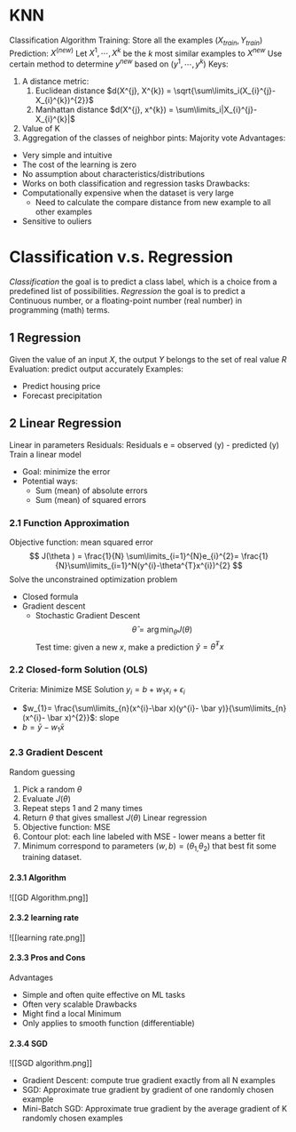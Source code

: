 # KNN
Classification Algorithm
Training: Store all the examples $(X_{train}, Y_{train})$
Prediction: $X^{(new)}$ 
	Let $X^{1}, \cdots, X^{k}$ be the $k$ most similar examples to $X^{new}$
	Use certain method to determine $y^{new}$ based on $(y^{1}, \cdots, y^{k})$
Keys:
1. A distance metric: 
	1. Euclidean distance $d(X^{j}, X^{k}) = \sqrt{\sum\limits_i(X_{i}^{j}- X_{i}^{k})^{2}}$
	2. Manhattan distance $d(X^{j}, x^{k}) = \sum\limits_i|X_{i}^{j}- X_{i}^{k}|$
2. Value of K
3. Aggregation of the classes of neighbor pints: Majority vote
Advantages:
- Very simple and intuitive
- The cost of the learning is zero
- No assumption about characteristics/distributions
- Works on both classification and regression tasks
Drawbacks:
- Computationally expensive when the dataset is very large
	- Need to calculate the compare distance from new example to all other examples
- Sensitive to ouliers
#  Classification v.s. Regression
*Classification* the goal is to predict a class label, which is a choice from a predefined list of possibilities.
*Regression* the goal is to predict a Continuous number, or a floating-point number (real number) in programming (math) terms.
## 1 Regression
Given the value of an input $X$, the output $Y$ belongs to the set of real value $R$
Evaluation: predict output accurately
Examples:
- Predict housing price
- Forecast precipitation
## 2 Linear Regression
Linear in parameters
Residuals: Residuals e = observed (y) - predicted (y)
Train a linear model 
- Goal: minimize the error
- Potential ways:
	- Sum (mean) of absolute errors 
	- Sum (mean) of squared errors
### 2.1 Function Approximation
Objective function: mean squared error
$$
J(\theta ) = \frac{1}{N} \sum\limits_{i=1}^{N}e_{i}^{2}= \frac{1}{N}\sum\limits_{i=1}^N(y^{i}-\theta^{T}x^{i})^{2}
$$
Solve the unconstrained optimization problem
- Closed formula
- Gradient descent
	- Stochastic Gradient Descent
$$
\hat \theta = \arg\min_{\theta} J(\theta)
$$ Test time: given a new $x$, make a prediction $\hat y=\hat \theta^{T}x$
### 2.2 Closed-form Solution (OLS)
Criteria: Minimize MSE
Solution $y_{i} = b + w_1x_{i}+\epsilon _i$
- $w_{1}= \frac{\sum\limits_{n}(x^{i}-\bar x)(y^{i}- \bar y)}{\sum\limits_{n}(x^{i}- \bar x)^{2}}$: slope
- $b = \bar y - w_{1}\bar x$
### 2.3 Gradient Descent
Random guessing
1. Pick a random $\theta$
2. Evaluate $J(\theta )$
3. Repeat steps 1 and 2 many times
4. Return $\theta$ that gives smallest $J(\theta )$
Linear regression
1. Objective function: MSE
2. Contour plot: each line labeled with MSE - lower means a better fit
3. Minimum correspond to parameters $(w, b) = (\theta _{1,}\theta _2)$ that best fit some training dataset.
#### 2.3.1 Algorithm
![[GD Algorithm.png]]
#### 2.3.2 learning rate
![[learning rate.png]]
#### 2.3.3 Pros and Cons 
Advantages
- Simple and often quite effective on ML tasks
- Often very scalable
Drawbacks
- Might find a local Minimum
- Only applies to smooth function (differentiable)
#### 2.3.4 SGD
![[SGD algorithm.png]]
- Gradient Descent: compute true gradient exactly from all N examples
- SGD: Approximate true gradient by gradient of one randomly chosen example
- Mini-Batch SGD: Approximate true gradient by the average gradient of K randomly chosen examples
